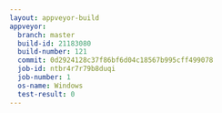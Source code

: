 ```yaml
---
layout: appveyor-build
appveyor:
  branch: master
  build-id: 21183080
  build-number: 121
  commit: 0d2924128c37f86bf6d04c18567b995cff499078
  job-id: ntbr4r7r79b8duqi
  job-number: 1
  os-name: Windows
  test-result: 0
---
```

